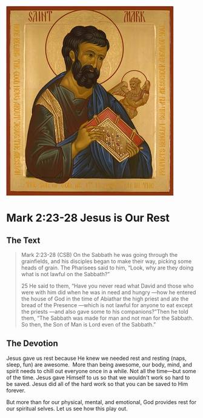 <img class="intro-right" src="art-mark.jpg">

# Mark 2:23-28 Jesus is Our Rest

## The Text

>Mark 2:23-28 (CSB) On the Sabbath he was going through the grainfields, and his disciples began to make their way, picking some heads of grain. The Pharisees said to him, “Look, why are they doing what is not lawful on the Sabbath?”
>
>25 He said to them, “Have you never read what David and those who were with him did when he was in need and hungry —how he entered the house of God in the time of Abiathar the high priest and ate the bread of the Presence —which is not lawful for anyone to eat except the priests —and also gave some to his companions?”Then he told them, “The Sabbath was made for man and not man for the Sabbath. So then, the Son of Man is Lord even of the Sabbath.”

## The Devotion

Jesus gave us rest because He knew we needed rest and resting (naps, sleep, fun) are awesome.  More than being awesome, our body, mind, and spirit needs to chill out everyone once in a while. Not all the time—but some of the time. Jesus gave Himself to us so that we wouldn't work so hard to be saved. Jesus did all of the hard work so that you can be saved to Him forever.

But more than for our physical, mental, and emotional, God provides rest for our spiritual selves. Let us see how this play out.
